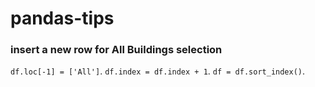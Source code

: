 # pandas-tips

### insert a new row for All Buildings selection

`df.loc[-1] = ['All']`. 
`df.index = df.index + 1`. 
`df = df.sort_index()`. 


